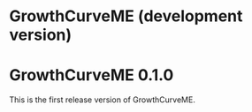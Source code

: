 # GrowthCurveME (development version)

# GrowthCurveME 0.1.0

This is the first release version of GrowthCurveME.
